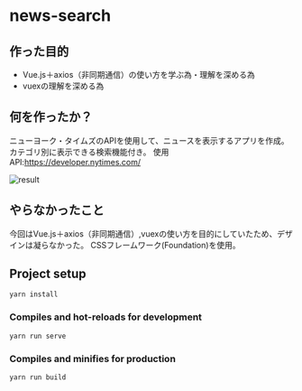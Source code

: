 # news-search
## 作った目的
- Vue.js＋axios（非同期通信）の使い方を学ぶ為・理解を深める為
- vuexの理解を深める為

## 何を作ったか？
ニューヨーク・タイムズのAPIを使用して、ニュースを表示するアプリを作成。
カテゴリ別に表示できる検索機能付き。
使用API:https://developer.nytimes.com/

![result](https://github.com/akihiro07/news-search/blob/media/newssearch.mov.gif)

## やらなかったこと
今回はVue.js＋axios（非同期通信）,vuexの使い方を目的にしていたため、デザインは凝らなかった。
CSSフレームワーク(Foundation)を使用。

## Project setup
```
yarn install
```

### Compiles and hot-reloads for development
```
yarn run serve
```

### Compiles and minifies for production
```
yarn run build
```
